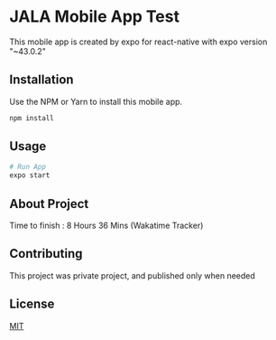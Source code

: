 # JALA Mobile App Test

This mobile app is created by expo for react-native with expo version "~43.0.2"

## Installation

Use the NPM or Yarn to install this mobile app.

```bash
npm install
```

## Usage

```bash
# Run App
expo start
```
## About Project
Time to finish : 8 Hours 36 Mins (Wakatime Tracker)

## Contributing
This project was private project, and published only when needed

## License
[MIT](https://choosealicense.com/licenses/mit/)